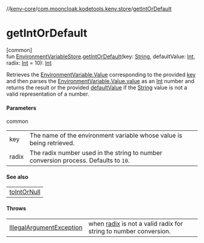//[kenv-core](../../index.md)/[com.mooncloak.kodetools.kenv.store](index.md)/[getIntOrDefault](get-int-or-default.md)

# getIntOrDefault

[common]\
fun [EnvironmentVariableStore](-environment-variable-store/index.md).[getIntOrDefault](get-int-or-default.md)(key: [String](https://kotlinlang.org/api/latest/jvm/stdlib/kotlin/-string/index.html), defaultValue: [Int](https://kotlinlang.org/api/latest/jvm/stdlib/kotlin/-int/index.html), radix: [Int](https://kotlinlang.org/api/latest/jvm/stdlib/kotlin/-int/index.html) = 10): [Int](https://kotlinlang.org/api/latest/jvm/stdlib/kotlin/-int/index.html)

Retrieves the [EnvironmentVariable.Value](../com.mooncloak.kodetools.kenv/-environment-variable/-value/index.md) corresponding to the provided [key](get-int-or-default.md) and then parses the [EnvironmentVariable.Value.value](https://kotlinlang.org/api/latest/jvm/stdlib/kotlin/-string/index.html) as an [Int](https://kotlinlang.org/api/latest/jvm/stdlib/kotlin/-int/index.html) number and returns the result or the provided [defaultValue](get-int-or-default.md) if the [String](https://kotlinlang.org/api/latest/jvm/stdlib/kotlin/-string/index.html) value is not a valid representation of a number.

#### Parameters

common

| | |
|---|---|
| key | The name of the environment variable whose value is being retrieved. |
| radix | The radix number used in the string to number conversion process. Defaults to `10`. |

#### See also

| |
|---|
| [toIntOrNull](https://kotlinlang.org/api/latest/jvm/stdlib/kotlin.text/index.html) |

#### Throws

| | |
|---|---|
| [IllegalArgumentException](https://kotlinlang.org/api/latest/jvm/stdlib/kotlin/-illegal-argument-exception/index.html) | when [radix](get-int-or-default.md) is not a valid radix for string to number conversion. |

